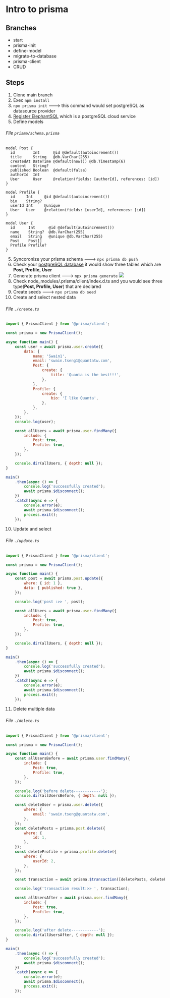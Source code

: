 # Intro to prisma

## Branches

-   start
-   prisma-init
-   define-model
-   migrate-to-database
-   prisma-client
-   CRUD

## Steps

1. Clone main branch
2. Exec `npm install`
3. `npx prisma init` ---> this command would set postgreSQL as datasource provider
4. [Register ElephantSQL](https://customer.elephantsql.com/login) which is a postgreSQL cloud service
5. Define models

###### File `prisma/schema.prisma`

```
model Post {
  id        Int      @id @default(autoincrement())
  title     String   @db.VarChar(255)
  createdAt DateTime @default(now()) @db.Timestamp(6)
  content   String?
  published Boolean  @default(false)
  authorId  Int
  User      User     @relation(fields: [authorId], references: [id])
}

model Profile {
  id     Int     @id @default(autoincrement())
  bio    String?
  userId Int     @unique
  User   User    @relation(fields: [userId], references: [id])
}

model User {
  id      Int      @id @default(autoincrement())
  name    String?  @db.VarChar(255)
  email   String   @unique @db.VarChar(255)
  Post    Post[]
  Profile Profile?
}
```

5. Syncoronize your prisma schema ---> `npx prisma db push`
6. Check your [postgreSQL database](https://customer.elephantsql.com/login) it would show three tables which are **Post, Profile, User**
7. Generate prisma client ---> `npx prisma generate`
   ![](https://i.imgur.com/mtBMguK.png)
8. Check node_modules/.prisma/client/index.d.ts and you would see three type(**Post, Profile, User**) that are declared
9. Create seeds ---> `npx prisma db seed`
10. Create and select nested data

###### File `./create.ts`

```javascript
import { PrismaClient } from '@prisma/client';

const prisma = new PrismaClient();

async function main() {
    const user = await prisma.user.create({
        data: {
            name: 'Swain1',
            email: 'swain.tseng1@quantatw.com',
            Post: {
                create: {
                    title: 'Quanta is the best!!!',
                },
            },
            Profile: {
                create: {
                    bio: 'I like Quanta',
                },
            },
        },
    });
    console.log(user);

    const allUsers = await prisma.user.findMany({
        include: {
            Post: true,
            Profile: true,
        },
    });

    console.dir(allUsers, { depth: null });
}

main()
    .then(async () => {
        console.log('successfully created');
        await prisma.$disconnect();
    })
    .catch(async e => {
        console.error(e);
        await prisma.$disconnect();
        process.exit();
    });
```

10. Update and select

###### File `./update.ts`

```javascript
import { PrismaClient } from '@prisma/client';

const prisma = new PrismaClient();

async function main() {
    const post = await prisma.post.update({
        where: { id: 1 },
        data: { published: true },
    });

    console.log('post :>> ', post);

    const allUsers = await prisma.user.findMany({
        include: {
            Post: true,
            Profile: true,
        },
    });

    console.dir(allUsers, { depth: null });
}

main()
    .then(async () => {
        console.log('successfully created');
        await prisma.$disconnect();
    })
    .catch(async e => {
        console.error(e);
        await prisma.$disconnect();
        process.exit();
    });
```

11. Delete multiple data

###### File `./delete.ts`

```javascript
import { PrismaClient } from '@prisma/client';

const prisma = new PrismaClient();

async function main() {
    const allUsersBefore = await prisma.user.findMany({
        include: {
            Post: true,
            Profile: true,
        },
    });

    console.log('before delete------------');
    console.dir(allUsersBefore, { depth: null });

    const deleteUser = prisma.user.delete({
        where: {
            email: 'swain.tseng@quantatw.com',
        },
    });
    const deletePosts = prisma.post.delete({
        where: {
            id: 1,
        },
    });
    const deleteProfile = prisma.profile.delete({
        where: {
            userId: 2,
        },
    });

    const transaction = await prisma.$transaction([deletePosts, deleteProfile, deleteUser]);

    console.log('transaction result:>> ', transaction);

    const allUsersAfter = await prisma.user.findMany({
        include: {
            Post: true,
            Profile: true,
        },
    });

    console.log('after delete------------');
    console.dir(allUsersAfter, { depth: null });
}

main()
    .then(async () => {
        console.log('successfully created');
        await prisma.$disconnect();
    })
    .catch(async e => {
        console.error(e);
        await prisma.$disconnect();
        process.exit();
    });
```
